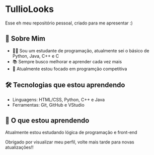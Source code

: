 # TullioLooks
Esse eh meu repositório pessoal, criado para me apresentar :)

## 🚀 Sobre Mim

- 👨‍💻 Sou um estudante de programação, atualmente sei o básico de Python, Java, C++ e C
- 📚 Sempre busco melhorar e aprender cada vez mais
- 🌱 Atualmente estou focado em programção competitiva

## 🛠️ Tecnologias que estou aprendendo

- Linguagens: HTML/CSS, Python, C++ e Java
- Ferramentas: Git, GitHub e VStudio

## 🌱 O que estou aprendendo

Atualmente estou estudando lógica de programação e front-end


Obrigado por visualizar meu perfil, volte mais tarde para novas atualizações!!

